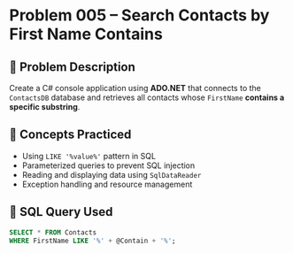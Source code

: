 # Problem 005 – Search Contacts by First Name Contains

## 🧠 Problem Description

Create a C# console application using **ADO.NET** that connects to the `ContactsDB` database and retrieves all contacts whose `FirstName` **contains a specific substring**.

## 🔗 Concepts Practiced

- Using `LIKE '%value%'` pattern in SQL
- Parameterized queries to prevent SQL injection
- Reading and displaying data using `SqlDataReader`
- Exception handling and resource management

## 🧾 SQL Query Used

```sql
SELECT * FROM Contacts
WHERE FirstName LIKE '%' + @Contain + '%';
